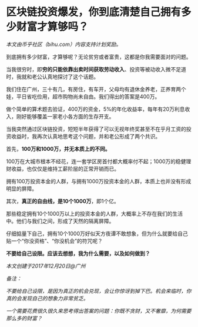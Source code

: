 
# 区块链投资爆发，你到底清楚自己拥有多少财富才算够吗？

_本文由币乎社区（bihu.com）内容支持计划奖励。_

到底拥有多少财富，才算够呢？无论贫穷或者富贵，这都是你我需要面对的问题。

当我很穷时，即**穷的只能依靠出卖时间获取劳动收入**、投资等被动收入微不足道时，我就和老公认真地探讨了这个话题。

我们住在广州，三十有几，有房住，有车开，父母均有退休金养老，正养育两个娃，平日省吃俭用，超市购物尚未自由。我们得出的答案是400万。

做个简单的算术题去验证，400万的资金，5%的年化收益率，每年有20万利息收入，刚好能够覆盖一家老小各方面的生存开支。

当我突然通过区块链投资，短短半年获得了可以无视年终奖甚至不在乎月工资的投资收益时，我再次认真地思考这个问题，并和老公形成了两个共识。

首先，**100万和1000万，并无本质上的不同。**

100万在大城市根本不经花，连一套学区房首付都大概率付不起；1000万的稳健理财收益，也仅仅是维持工薪阶层的正常开销而已。

拥有100万投资本金的人群，与拥有1000万投资本金的人群，本质上也并没有形成明显的屏障。

其次，**真正的自由线，是10个1000万**，即1个亿。

那些稳定拥有10个1000万以上的投资本金的人群，大概率上不存在我们的生活中。他们与我们之间，形成了天然的隔离屏障。

仔细掂量下自己，拥有10个1000万好似天方夜谭不敢想象，但为什么就要给自己贴一个“你没资格”、“你没机会”的符咒呢？

**不要给自己设限。应该去想想，我为什么需要，以及如何做到？**

_本文创建于2017年12月20日@广州_

_备注：_

_不要给自己设限，是因为真正的机会兑现，会让你惊讶到掉下巴。机会来临时，你真的会发现自己的想象力非常贫乏。_

_一个需要花费很久很久来思考得出答案的问题：你既不贪财，又不奢靡，为何需要那么多的财富？_

